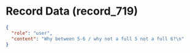 # Record Data (record_719)

```json
{
  "role": "user",
  "content": "Why between 5-6 / why not a full 5 not a full 6?\n"
}
```
